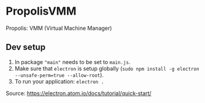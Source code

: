 # PropolisVMM
Propolis: VMM (Virtual Machine Manager)

## Dev setup
1. In package `"main"` needs to be set to `main.js`.
2. Make sure that `electron` is setup globally (`sudo npm install -g electron --unsafe-perm=true --allow-root`).
3. To run your application: `electron .`

Source: https://electron.atom.io/docs/tutorial/quick-start/
